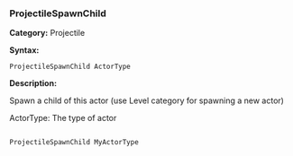 ### ProjectileSpawnChild

**Category:**
Projectile

**Syntax:**

```scorpionengine
ProjectileSpawnChild ActorType
```

**Description:**

Spawn a child of this actor (use Level category for spawning a new actor)

ActorType: The type of actor

```scorpionengine

ProjectileSpawnChild MyActorType

```
